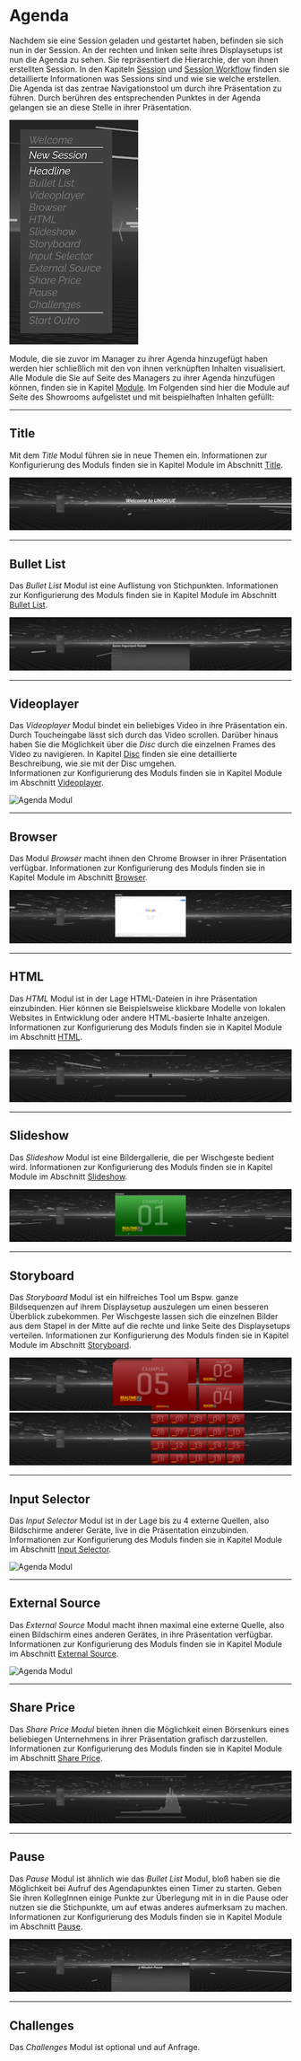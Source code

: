 # Agenda

Nachdem sie eine Session geladen und gestartet haben, befinden sie sich nun in der Session. An der rechten und linken seite ihres Displaysetups ist nun die Agenda zu sehen. Sie repräsentiert die Hierarchie, der von ihnen erstellten Session. In den Kapiteln [Session](sessions.md) und [Session Workflow](sessionworklfow.md) finden sie detaillierte Informationen was Sessions sind und wie sie welche erstellen. Die Agenda ist das zentrae Navigationstool um durch ihre Präsentation zu führen. Durch berühren des entsprechenden Punktes in der Agenda gelangen sie an diese Stelle in ihrer Präsentation.


![AgendaRoadmap](img/Screenshots_Showroom/Agenda_Roadmap.png)

Module, die sie zuvor im Manager zu ihrer Agenda hinzugefügt haben werden hier schließlich mit den von ihnen verknüpften Inhalten visualisiert. Alle Module die Sie auf Seite des Managers zu ihrer Agenda hinzufügen können, finden sie in Kapitel [Module](module.md). Im Folgenden sind hier die Module auf Seite des Showrooms aufgelistet und mit beispielhaften Inhalten gefüllt:
***
## Title

Mit dem *Title* Modul führen sie in neue Themen ein.
Informationen zur Konfigurierung des Moduls finden sie in Kapitel Module im Abschnitt [Title](module.md#title-modul).


![Agenda Modul](img/Screenshots_Showroom/Agenda_Headline.png)
***
## Bullet List

Das *Bullet List* Modul ist eine Auflistung von Stichpunkten.
Informationen zur Konfigurierung des Moduls finden sie in Kapitel Module im Abschnitt [Bullet List](module.md#bulletlist-modul).

![Agenda Modul](img/Screenshots_Showroom/Agenda_Bulletlist.png)
***

## Videoplayer

Das *Videoplayer* Modul bindet ein beliebiges Video in ihre Präsentation ein. Durch Toucheingabe lässt sich durch das Video scrollen. Darüber hinaus haben Sie die Möglichkeit über die *Disc* durch die einzelnen Frames des Video zu navigieren. In Kapitel [Disc](disc_showroom.md) finden sie eine detaillierte Beschreibung, wie sie mit der Disc umgehen.  
Informationen zur Konfigurierung des Moduls finden sie in Kapitel Module im Abschnitt [Videoplayer](module.md#videoplayer-modul).

![Agenda Modul](img/Screenshots_Showroom/Agenda_Videoplayer.png)

***
## Browser

Das Modul *Browser* macht ihnen den Chrome Browser in ihrer Präsentation verfügbar. 
Informationen zur Konfigurierung des Moduls finden sie in Kapitel Module im Abschnitt [Browser](module.md#browser-modul).

![Agenda Modul](img/Screenshots_Showroom/Agenda_Browser.png)

***
## HTML

Das *HTML* Modul ist in der Lage HTML-Dateien in ihre Präsentation einzubinden. Hier können sie Beispielsweise klickbare Modelle von lokalen Websites in Entwicklung oder andere HTML-basierte Inhalte anzeigen.
Informationen zur Konfigurierung des Moduls finden sie in Kapitel Module im Abschnitt [HTML](module.md#html-modul).

![Agenda Modul](img/Screenshots_Showroom/Agenda_HTML.png)

***
## Slideshow

Das *Slideshow* Modul ist eine Bildergallerie, die per Wischgeste bedient wird. 
Informationen zur Konfigurierung des Moduls finden sie in Kapitel Module im Abschnitt [Slideshow](module.md#slide-show-modul).

![Agenda Modul](img/Screenshots_Showroom/Agenda_Slideshow.png)
***
## Storyboard

Das *Storyboard* Modul ist ein hilfreiches Tool um Bspw. ganze Bildsequenzen auf ihrem Displaysetup auszulegen um einen besseren Überblick zubekommen. Per Wischgeste lassen sich die einzelnen Bilder aus dem Stapel in der Mitte auf die rechte und linke Seite des Displaysetups verteilen.
Informationen zur Konfigurierung des Moduls finden sie in Kapitel Module im Abschnitt [Storyboard](module.md#storyboard-modul).

![Agenda Modul](img/Screenshots_Showroom/Agenda_Storyboard-1.png)
![Agenda Modul](img/Screenshots_Showroom/Agenda_Storyboard-2.png)
***
## Input Selector

Das *Input Selector* Modul ist in der Lage bis zu 4 externe Quellen, also Bildschirme anderer Geräte, live in die Präsentation einzubinden.
Informationen zur Konfigurierung des Moduls finden sie in Kapitel Module im Abschnitt [Input Selector](module.md#input-selector-modul-optional).

![Agenda Modul](img/Screenshots_Showroom/Agenda_InputSelector.png)
***
## External Source

Das *External Source* Modul macht ihnen maximal eine externe Quelle, also einen Bildschirm eines anderen Gerätes, in ihre Präsentation verfügbar.
Informationen zur Konfigurierung des Moduls finden sie in Kapitel Module im Abschnitt [External Source](module.md#external-source-modul-optional).

![Agenda Modul](img/Screenshots_Showroom/Agenda_ExternalSource.png)
***
## Share Price

Das *Share Price Modul* bieten ihnen die Möglichkeit einen Börsenkurs eines beliebiegen Unternehmens in ihrer Präsentation grafisch darzustellen.
Informationen zur Konfigurierung des Moduls finden sie in Kapitel Module im Abschnitt [Share Price](module.md#share-price-modul).

![Agenda Modul](img/Screenshots_Showroom/Agenda_SharePrice.png)
***
## Pause

Das *Pause* Modul ist ähnlich wie das *Bullet List* Modul, bloß haben sie die Möglichkeit bei Aufruf des Agendapunktes einen Timer zu starten. Geben Sie ihren KollegInnen einige Punkte zur Überlegung mit in in die Pause oder nutzen sie die Stichpunkte, um auf etwas anderes aufmerksam zu machen. Informationen zur Konfigurierung des Moduls finden sie in Kapitel Module im Abschnitt [Pause](module.md#pause-modul).

![Agenda Modul](img/Screenshots_Showroom/Agenda_Pause.png)
***
## Challenges

Das *Challenges* Modul ist optional und auf Anfrage.
